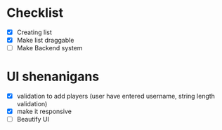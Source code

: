 # Checklist

- [x] Creating list
- [x] Make list draggable
- [ ] Make Backend system
# UI shenanigans
- [x] validation to add players (user have entered username, string length validation)
- [x] make it responsive
- [ ] Beautify UI
